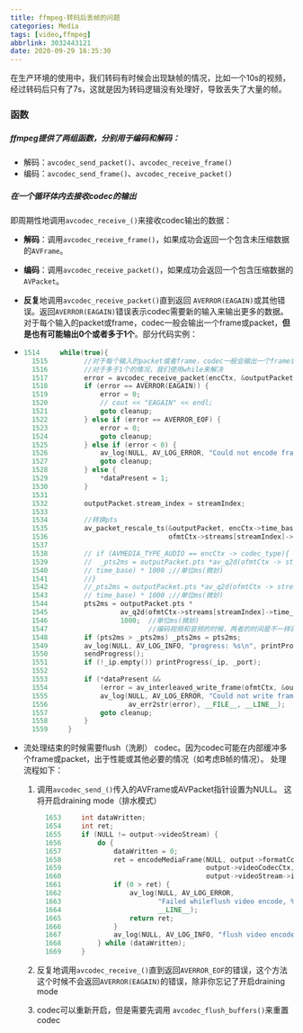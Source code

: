 ```yaml
---
title: ffmpeg-转码后丢帧的问题
categories: Media
tags: [video,ffmpeg]
abbrlink: 3032443121
date: 2020-09-29 16:35:30
---
```


在生产环境的使用中，我们转码有时候会出现缺帧的情况，比如一个10s的视频，经过转码后只有了7s，这就是因为转码逻辑没有处理好，导致丢失了大量的帧。

### 函数

##### ffmpeg提供了两组函数，分别用于编码和解码：

- 解码：`avcodec_send_packet()`、`avcodec_receive_frame()`
- 编码：`avcodec_send_frame()`、`avcodec_receive_packet()`



##### 在一个循环体内去接收codec的输出

即周期性地调用`avcodec_receive_()`来接收codec输出的数据：

- **解码**：调用`avcodec_receive_frame()`，如果成功会返回一个包含未压缩数据的`AVFrame`。

- **编码**：调用`avcodec_receive_packet()`，如果成功会返回一个包含压缩数据的`AVPacket`。

- **反复**地调用`avcodec_receive_packet()`直到返回 `AVERROR(EAGAIN)`或其他错误。返回`AVERROR(EAGAIN)`错误表示codec需要新的输入来输出更多的数据。对于每个输入的packet或frame，codec一般会输出一个frame或packet，**但是也有可能输出0个或者多于1个**。部分代码实例：

- ~~~cpp
  1514     while(true){
    1515         //对于每个输入的packet或者frame，codec一般会输出一个frame或者packet，但是也有可能输出0个或者多于1个
    1516         //对于多于1个的情况，我们使用while来解决
    1517         error = avcodec_receive_packet(encCtx, &outputPacket);
    1518         if (error == AVERROR(EAGAIN)) {
    1519             error = 0;
    1520             // cout << "EAGAIN" << endl;
    1521             goto cleanup;
    1522         } else if (error == AVERROR_EOF) {
    1523             error = 0;
    1524             goto cleanup;
    1525         } else if (error < 0) {
    1526             av_log(NULL, AV_LOG_ERROR, "Could not encode frame\n");
    1527             goto cleanup;
    1528         } else { 
    1529             *dataPresent = 1;
    1530         }        
    1531                  
    1532         outputPacket.stream_index = streamIndex;
    1533                  
    1534         //转换pts
    1535         av_packet_rescale_ts(&outputPacket, encCtx->time_base,
    1536                              ofmtCtx->streams[streamIndex]->time_base);
    1537     
    1538         // if (AVMEDIA_TYPE_AUDIO == encCtx -> codec_type){
    1539         //  _pts2ms = outputPacket.pts *av_q2d(ofmtCtx -> streams[streamIndex] ->
    1540         // time_base) * 1000 ;//单位ms(微妙)
    1541         //}      
    1542         //_pts2ms = outputPacket.pts *av_q2d(ofmtCtx -> streams[streamIndex] ->
    1543         // time_base) * 1000 ;//单位ms(微妙)
    1544         pts2ms = outputPacket.pts *
    1545                  av_q2d(ofmtCtx->streams[streamIndex]->time_base) *
    1546                  1000;  //单位ms(微妙)
    1547                         //编码视频和音频的时候，两者的时间是不一样的，为了保证进度一直向前，所以取最大值
    1548         if (pts2ms > _pts2ms) _pts2ms = pts2ms;
    1549         av_log(NULL, AV_LOG_INFO, "progress: %s\n", printProgress().c_str());
    1550         sendProgress();
    1551         if (!_ip.empty()) printProgress(_ip, _port);
    1552                  
    1553         if (*dataPresent &&
    1554             (error = av_interleaved_write_frame(ofmtCtx, &outputPacket)) < 0) {
    1555             av_log(NULL, AV_LOG_ERROR, "Could not write frame,%s,%s:%d\n",
    1556                    av_err2str(error), __FILE__, __LINE__);
    1557             goto cleanup;
    1558         }        
    1559     }   
  ~~~

- 流处理结束的时候需要flush（洗刷） codec。因为codec可能在内部缓冲多个frame或packet，出于性能或其他必要的情况（如考虑B帧的情况）。 处理流程如下：

  1. 调用`avcodec_send_()`传入的AVFrame或AVPacket指针设置为NULL。 这将开启draining mode（排水模式）

     ~~~cpp
       1653     int dataWritten;
       1654     int ret;       
       1655     if (NULL != output->videoStream) {
       1656         do {       
       1657             dataWritten = 0;
       1658             ret = encodeMediaFrame(NULL, output->formatContext,
       1659                                    output->videoCodecCtx, &dataWritten,
       1660                                    output->videoStream->index);
       1661             if (0 > ret) {
       1662                 av_log(NULL, AV_LOG_ERROR,
       1663                        "Failed whileflush video encode, %s:%d\n", __FILE__,
       1664                        __LINE__);
       1665                 return ret;
       1666             }      
       1667             av_log(NULL, AV_LOG_INFO, "flush video encoder data\n");
       1668         } while (dataWritten);
       1669     }  
     ~~~

  2. 反复地调用`avcodec_receive_()`直到返回`AVERROR_EOF`的错误，这个方法这个时候不会返回`AVERROR(EAGAIN)`的错误，除非你忘记了开启draining mode

  3. codec可以重新开启，但是需要先调用 `avcodec_flush_buffers()`来重置codec

